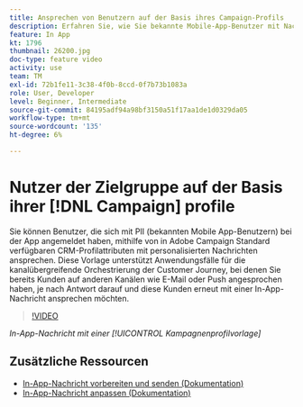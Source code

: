 ```yaml
---
title: Ansprechen von Benutzern auf der Basis ihres Campaign-Profils
description: Erfahren Sie, wie Sie bekannte Mobile-App-Benutzer mit Nachrichten ansprechen können, die mit CRM-Profilattributen personalisiert wurden.
feature: In App
kt: 1796
thumbnail: 26200.jpg
doc-type: feature video
activity: use
team: TM
exl-id: 72b1fe11-3c38-4f0b-8ccd-0f7b73b1083a
role: User, Developer
level: Beginner, Intermediate
source-git-commit: 84195adf94a98bf3150a51f17aa1de1d0329da05
workflow-type: tm+mt
source-wordcount: '135'
ht-degree: 6%

---
```


# Nutzer der Zielgruppe auf der Basis ihrer [!DNL Campaign] profile

Sie können Benutzer, die sich mit PII (bekannten Mobile App-Benutzern) bei der App angemeldet haben, mithilfe von in Adobe Campaign Standard verfügbaren CRM-Profilattributen mit personalisierten Nachrichten ansprechen. Diese Vorlage unterstützt Anwendungsfälle für die kanalübergreifende Orchestrierung der Customer Journey, bei denen Sie bereits Kunden auf anderen Kanälen wie E-Mail oder Push angesprochen haben, je nach Antwort darauf und diese Kunden erneut mit einer In-App-Nachricht ansprechen möchten.

>[!VIDEO](https://video.tv.adobe.com/v/26200?quality=12)

*In-App-Nachricht mit einer [!UICONTROL Kampagnenprofilvorlage]*

## Zusätzliche Ressourcen

* [In-App-Nachricht vorbereiten und senden (Dokumentation)](https://experienceleague.adobe.com/docs/campaign-standard/using/communication-channels/in-app-messaging/preparing-and-sending-an-in-app-message.html?lang=en)
* [In-App-Nachricht anpassen (Dokumentation)](https://experienceleague.adobe.com/docs/campaign-standard/using/communication-channels/in-app-messaging/customizing-an-in-app-message.html?lang=en)
